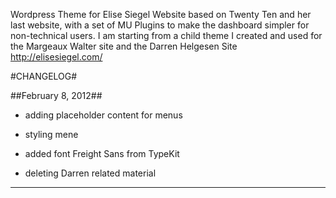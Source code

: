 Wordpress Theme for Elise Siegel Website based on Twenty Ten and her last website, with a set of MU Plugins to make the dashboard simpler for non-technical users. I am starting from a child theme I created and used for the Margeaux Walter site and the Darren Helgesen Site 
http://elisesiegel.com/  

#CHANGELOG#

##February 8, 2012##

- adding placeholder content for menus

- styling mene

- added font Freight Sans from TypeKit

- deleting Darren related material

***